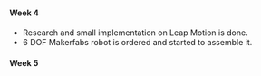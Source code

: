 #### Week 4 
- Research and small implementation on Leap Motion is done.
- 6 DOF Makerfabs robot is ordered and started to assemble it.

#### Week 5
